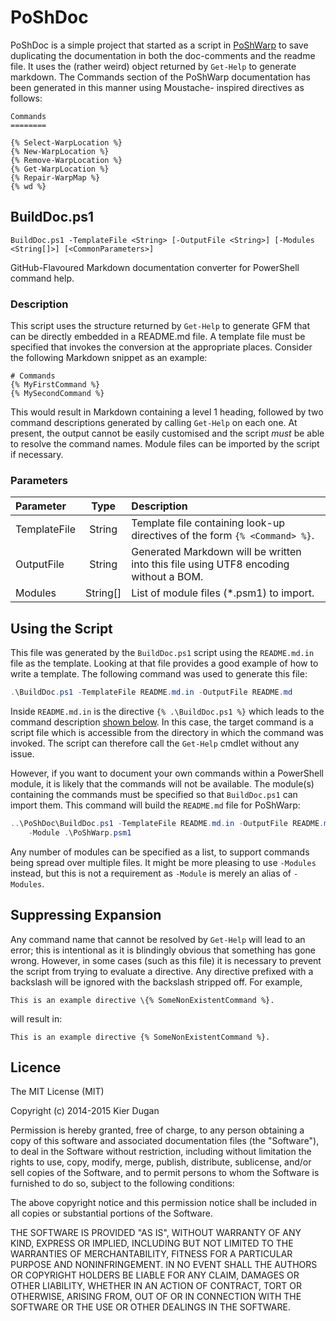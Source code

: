 PoShDoc
=======

PoShDoc is a simple project that started as a script in
[PoShWarp](https://github.com/DuFace/PoShWarp) to save duplicating the
documentation in both the doc-comments and the readme file.  It uses the (rather
weird) object returned by `Get-Help` to generate markdown.  The Commands section
of the PoShWarp documentation has been generated in this manner using Moustache-
inspired directives as follows:

    Commands
    ========

    {% Select-WarpLocation %}
    {% New-WarpLocation %}
    {% Remove-WarpLocation %}
    {% Get-WarpLocation %}
    {% Repair-WarpMap %}
    {% wd %}

<a id="BuildDoc-ps1"></a>
## BuildDoc.ps1

```
BuildDoc.ps1 -TemplateFile <String> [-OutputFile <String>] [-Modules <String[]>] [<CommonParameters>]
```

GitHub-Flavoured Markdown documentation converter for PowerShell command help.

### Description
This script uses the structure returned by `Get-Help` to generate GFM that can
be directly embedded in a README.md file.  A template file must be specified
that invokes the conversion at the appropriate places.  Consider the following
Markdown snippet as an example:

    # Commands
    {% MyFirstCommand %}
    {% MySecondCommand %}

This would result in Markdown containing a level 1 heading, followed by two
command descriptions generated by calling `Get-Help` on each one.  At present,
the output cannot be easily customised and the script *must* be able to resolve
the command names.  Module files can be imported by the script if necessary.

### Parameters
| Parameter    | Type     | Description                                                                          |
| :----------- | :------: | :----------------------------------------------------------------------------------- |
| TemplateFile | String   | Template file containing look-up directives of the form `{% <Command> %}`.           |
| OutputFile   | String   | Generated Markdown will be written into this file using UTF8 encoding without a BOM. |
| Modules      | String[] | List of module files (*.psm1) to import.                                             |


## Using the Script

This file was generated by the `BuildDoc.ps1` script using the `README.md.in`
file as the template.  Looking at that file provides a good example of how to
write a template.  The following command was used to generate this file:

```PowerShell
.\BuildDoc.ps1 -TemplateFile README.md.in -OutputFile README.md
```

Inside `README.md.in` is the directive `{% .\BuildDoc.ps1 %}` which leads to
the command description [shown below](#BuildDoc-ps1).  In this case, the target
command is a script file which is accessible from the directory in which the
command was invoked.  The script can therefore call the `Get-Help` cmdlet
without any issue.

However, if you want to document your own commands within a PowerShell module,
it is likely that the commands will not be available.  The module(s) containing
the commands must be specified so that `BuildDoc.ps1` can import them.  This
command will build the `README.md` file for PoShWarp:

```PowerShell
..\PoShDoc\BuildDoc.ps1 -TemplateFile README.md.in -OutputFile README.md `
    -Module .\PoShWarp.psm1
```

Any number of modules can be specified as a list, to support commands being
spread over multiple files.  It might be more pleasing to use `-Modules`
instead, but this is not a requirement as `-Module` is merely an alias of
`-Modules`.

## Suppressing Expansion

Any command name that cannot be resolved by `Get-Help` will lead to an error;
this is intentional as it is blindingly obvious that something has gone wrong. 
However, in some cases (such as this file) it is necessary to prevent the script
from trying to evaluate a directive.  Any directive prefixed with a backslash
will be ignored with the backslash stripped off.  For example,


    This is an example directive \{% SomeNonExistentCommand %}.

will result in:

    This is an example directive {% SomeNonExistentCommand %}.

## Licence

The MIT License (MIT)

Copyright (c) 2014-2015 Kier Dugan

Permission is hereby granted, free of charge, to any person obtaining a copy of
this software and associated documentation files (the "Software"), to deal in
the Software without restriction, including without limitation the rights to
use, copy, modify, merge, publish, distribute, sublicense, and/or sell copies of
the Software, and to permit persons to whom the Software is furnished to do so,
subject to the following conditions:

The above copyright notice and this permission notice shall be included in all
copies or substantial portions of the Software.

THE SOFTWARE IS PROVIDED "AS IS", WITHOUT WARRANTY OF ANY KIND, EXPRESS OR
IMPLIED, INCLUDING BUT NOT LIMITED TO THE WARRANTIES OF MERCHANTABILITY, FITNESS
FOR A PARTICULAR PURPOSE AND NONINFRINGEMENT. IN NO EVENT SHALL THE AUTHORS OR
COPYRIGHT HOLDERS BE LIABLE FOR ANY CLAIM, DAMAGES OR OTHER LIABILITY, WHETHER
IN AN ACTION OF CONTRACT, TORT OR OTHERWISE, ARISING FROM, OUT OF OR IN
CONNECTION WITH THE SOFTWARE OR THE USE OR OTHER DEALINGS IN THE SOFTWARE.

